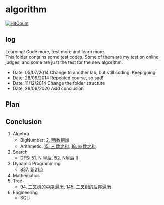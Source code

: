 algorithm
=====

[![HitCount](http://hits.dwyl.com/skyczhao/algorithm.svg)](http://hits.dwyl.com/skyczhao/algorithm)

log
-----
Learning! Code more, test more and learn more.  
This folder contains some test codes. Some of them are my test on online judges, and some are just the test for the new algorithm.  
* Date: 05/07/2014 Change to another lab, but still coding. Keep going!  
* Date: 28/09/2014 Repeated course, so sad!  
* Date: 11/12/2014 Change the folder structure  
* Date: 28/09/2020 Add conclusion

Plan
-----

Conclusion
-----
1. Algebra
    - BigNumber: [2. 两数相加](leetcode/add-two-numbers.cpp)
    - Arithmetic: [15. 三数之和](leetcode/3sum.cpp), [18. 四数之和](leetcode/4sum.cpp)
2. Search
    - DFS: [51. N 皇后](leetcode/n-queens.cpp), [52. N皇后 II](leetcode/n-queens-ii.cpp)
3. Dynamic Programming
    - [837. 新21点](leetcode/new_21_game.java)
4. Mathematics
5. Tree
    - [94. 二叉树的中序遍历](leetcode/BinaryTreeInorderTraversal.java), [145. 二叉树的后序遍历](leetcode/BinaryTreePostorderTraversal.java)
6. Engineering
    - SQL: 
